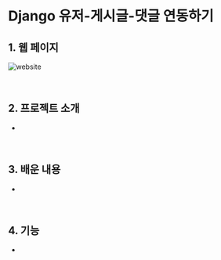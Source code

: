 # Django 유저-게시글-댓글 연동하기

## 1. 웹 페이지

![website](README.assets/website.gif)

<br/>

## 2. 프로젝트 소개

- 

<br/>

## 3. 배운 내용

- 

<br/>

## 4. 기능

- 